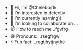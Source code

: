 - 👋 Hi, I’m @Chelebos1k
- 👀 I’m interested in detectiv
- 🌱 I’m currently learning))
- 💞️ I’m looking to collaborate on ...
- 📫 How to reach me ..fgvfrg
- 😄 Pronouns: ..rsegfrgw
- ⚡ Fun fact: ..regtjhytjnythe
<!---
Chelebos1k/Chelebos1k is a ✨ special ✨ repository because its `README.md` (this file) appears on your GitHub profile.
You can click the Preview link to take a look at your changes.
